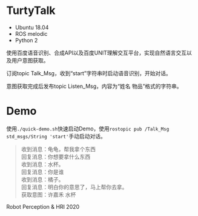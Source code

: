 # TurtyTalk

- Ubuntu 18.04
- ROS melodic
- Python 2

使用百度语音识别、合成API以及百度UNIT理解交互平台，实现自然语言交互以及用户意图获取。

订阅topic Talk_Msg，收到“start”字符串时启动语音识别，开始对话。

意图获取完成后发布topic Listen_Msg，内容为“姓名 物品”格式的字符串。

# Demo
使用`./quick-demo.sh`快速启动Demo，使用`rostopic pub /Talk_Msg std_msgs/String 'start'`手动启动对话。

> 收到消息：龟龟，帮我拿个东西  
> 回复消息：你想要拿什么东西  
> 收到消息：水杯。  
> 回复消息：你是谁  
> 收到消息：橘子。  
> 回复消息：明白你的意思了，马上帮你去拿。  
> 获取意图：许嘉禾 水杯  

Robot Perception & HRI 2020
